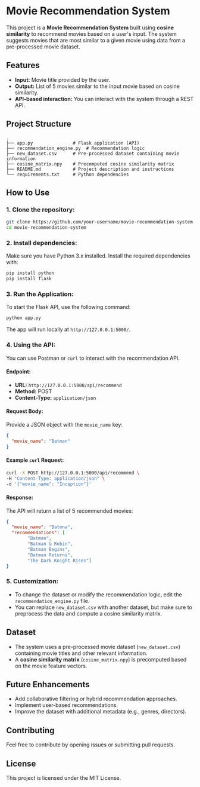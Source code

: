 # Movie Recommendation System

This project is a **Movie Recommendation System** built using **cosine similarity** to recommend movies based on a user's input. The system suggests movies that are most similar to a given movie using data from a pre-processed movie dataset.

## Features
- **Input:** Movie title provided by the user.
- **Output:** List of 5 movies similar to the input movie based on cosine similarity.
- **API-based interaction:** You can interact with the system through a REST API.

## Project Structure
```
.
├── app.py               # Flask application (API)
├── recommendation_engine.py  # Recommendation logic
├── new_dataset.csv      # Pre-processed dataset containing movie information
├── cosine_matrix.npy    # Precomputed cosine similarity matrix
├── README.md            # Project description and instructions
└── requirements.txt     # Python dependencies
```

## How to Use

### 1. Clone the repository:
```bash
git clone https://github.com/your-username/movie-recommendation-system.git
cd movie-recommendation-system
```

### 2. Install dependencies:
Make sure you have Python 3.x installed. Install the required dependencies with:

```bash
pip install python
pip install flask
```

### 3. Run the Application:
To start the Flask API, use the following command:

```bash
python app.py
```

The app will run locally at `http://127.0.0.1:5000/`.

### 4. Using the API:
You can use Postman or `curl` to interact with the recommendation API.

#### **Endpoint:**
- **URL:** `http://127.0.0.1:5000/api/recommend`
- **Method:** POST
- **Content-Type:** `application/json`

#### **Request Body:**
Provide a JSON object with the `movie_name` key:
```json
{
  "movie_name": "Batman"
}
```

#### **Example `curl` Request:**
```bash
curl -X POST http://127.0.0.1:5000/api/recommend \
-H "Content-Type: application/json" \
-d '{"movie_name": "Inception"}'
```

#### **Response:**
The API will return a list of 5 recommended movies:
```json
{
  "movie_name": "Batmna",
  "recommendations": [
        "Batman",
        "Batman & Robin",
        "Batman Begins",
        "Batman Returns",
        "The Dark Knight Rises"]
}
```

### 5. Customization:
- To change the dataset or modify the recommendation logic, edit the `recommendation_engine.py` file.
- You can replace `new_dataset.csv` with another dataset, but make sure to preprocess the data and compute a cosine similarity matrix.

## Dataset
- The system uses a pre-processed movie dataset (`new_dataset.csv`) containing movie titles and other relevant information.
- A **cosine similarity matrix** (`cosine_matrix.npy`) is precomputed based on the movie feature vectors.

## Future Enhancements
- Add collaborative filtering or hybrid recommendation approaches.
- Implement user-based recommendations.
- Improve the dataset with additional metadata (e.g., genres, directors).

## Contributing
Feel free to contribute by opening issues or submitting pull requests.

## License
This project is licensed under the MIT License.
